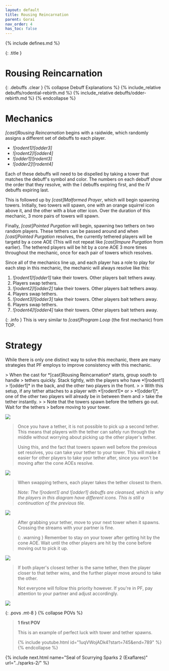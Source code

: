 ```yaml
---
layout: default
title: Rousing Reincarnation
parent: Gorai
nav_order: 4
has_toc: false
---
```


{% include defines.md %}

{: .title }
# Rousing Reincarnation

{: .debuffs .clear }
{% collapse Debuff Explanations %}
{% include_relative debuffs/rodential-rebirth.md %}
{% include_relative debuffs/odder-rebirth.md %}
{% endcollapse %}

# Mechanics

*[cast]Rousing Reincarnation* begins with a raidwide, which randomly assigns
a different set of debuffs to each player.

* *![rodent1]![odder3]*
* *![rodent2]![odder4]*
* *![odder1]![rodent3]*
* *![odder2]![rodent4]*

Each of these debuffs will need to be dispelled by taking a tower that matches
the debuff's symbol and color. The numbers on each debuff show the order that
they resolve, with the I debuffs expiring first, and the IV debuffs expiring
last.

This is followed up by *[cast]Malformed Prayer*, which will begin spawning
towers. Initially, two towers will spawn, one with an orange squirrel icon
above it, and the other with a blue otter icon. Over the duration of this
mechanic, 3 more pairs of towers will spawn.

Finally, *[cast]Pointed Purgation* will begin, spawning two tethers on two
random players. These tethers can be passed around and when
*[cast]Pointed Purgation* resolves, the currently tethered players will be
targetd by a cone AOE (This will not repeat like *[cast]Impure Purgation* from
earlier). The tethered players will be hit by a cone AOE 3 more times throughout
the mechanic, once for each pair of towers which resolves.

Since all of the mechanics line up, and each player has a role to play for each
step in this mechanic, the mechanic will always resolve like this:

1. *![rodent1]![odder1]* take their towers. Other players bait tethers away.
2. Players swap tethers.
3. *![rodent2]![odder2]* take their towers. Other players bait tethers away.
4. Players swap tethers.
5. *![rodent3]![odder3]* take their towers. Other players bait tethers away.
6. Players swap tethers.
7. *![rodent4]![odder4]* take their towers. Other players bait tethers away.

{: .info }
This is very similar to *[cast]Program Loop* (the first mechanic) from TOP.

# Strategy

While there is only one distinct way to solve this mechanic, there are many
strategies that PF employs to improve consistency with this mechanic.

<div class="strats-grid" markdown="1">
> When the cast for *[cast]Rousing Reincarnation* starts, group south to handle
> tethers quickly. Stack tightly, with the players who have *![rodent1]
> ![odder1]* in the back, and the other two players in the front.
>
> With this setup, if any tether attaches to a player with *![rodent1]* or
> *![odder1]*, one of the other two players will already be in between them and
> take the tether instantly.
>
> Note that the towers spawn before the tethers go out. Wait for the tethers
> before moving to your tower.

![](./stack-south.png)

> Once you have a tether, it is not possible to pick up a second tether. This
> means that players with the tether can safely run through the middle without
> worrying about picking up the other player's tether.
>
> Using this, and the fact that towers spawn well before the previous set
> resolves, you can take your tether to your tower. This will make it easier
> for other players to take your tether after, since you won't be moving after
> the cone AOEs resolve.

![](./tethers-towers.png)

> When swapping tethers, each player takes the tether closest to them.
>
> *Note: The* *![rodent1]* *and* *![odder1]* *debuffs are cleansed, which is
> why the players in this diagram have different icons. This is still a
> continuation of the previous tile.*

![](./easy-pattern.png)

> After grabbing your tether, move to your next tower when it spawns. Crossing
> the streams with your partner is fine.
>
> {: .warning }
> Remember to stay on your tower after getting hit by the cone AOE. Wait until
> the other players are hit by the cone before moving out to pick it up.

![](./easy-pattern-followup.png)

> If both player's closest tether is the same tether, then the player closer to
> that tether wins, and the further player move around to take the other.
>
> Not everyone will follow this priority however. If you're in PF, pay attention
> to your partner and adjust accordingly.

![](./cursed-pattern.png)
</div>

{: .povs .mt-8 }
{% collapse POVs %}
> **1 first POV**
>
> This is an example of perfect luck with tower and tether spawns.
>
> {% include youtube.html id="1uqVWojADk4?start=745&end=789" %}
{% endcollapse %}

{% include next.html name="Seal of Scurrying Sparks 2 (Exaflares)" url="../sparks-2/" %}
